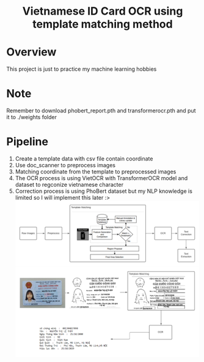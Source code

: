 <h1 align="center">
<p> Vietnamese ID Card OCR using template matching method
</h1>

# Overview
This project is just to practice my machine learning hobbies

# Note
Remember to download phobert_report.pth and transformerocr.pth and put it to ./weights folder

# Pipeline
1. Create a template data with csv file contain coordinate
2. Use doc_scanner to preprocess images
3. Matching coordinate from the template to preprocessed images
4. The OCR process is using VietOCR with TransformerOCR model and dataset to regconize vietnamese character
5. Correction process is using PhoBert dataset but my NLP knowledge is limited so I will implement this later :> 
![](./pipeline.PNG)
![](./pipeline_demo.PNG)

